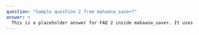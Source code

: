 ```yaml
---
question: "Sample question 2 from mahaana_save+?"
answer: >
  This is a placeholder answer for FAQ 2 inside mahaana_save+. It uses proper YAML block formatting to avoid any parsing issues.
---
```

